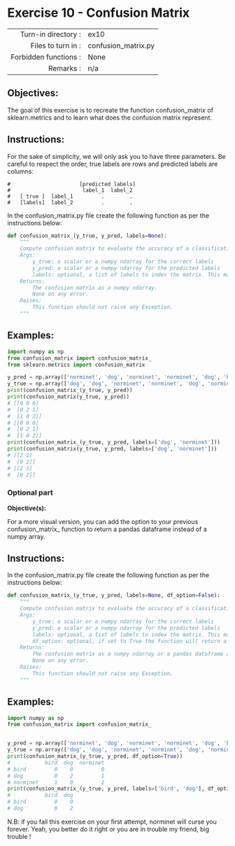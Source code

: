  # Exercise 10 - Confusion Matrix

|                         |                         |
| -----------------------:| ----------------------- |
|   Turn-in directory :   |  ex10                   |
|   Files to turn in :    |  confusion_matrix.py    |
|   Forbidden functions : |  None                   |
|   Remarks :             |  n/a                    |

## Objectives:

The goal of this exercise is to recreate the function confusion_matrix of sklearn.metrics and to learn what does the confusion matrix represent.

## Instructions:

For the sake of simplicity, we will only ask you to have three parameters.
Be careful to respect the order, true labels are rows and predicted labels are columns:

```
#                      [predicted labels]    
#                       label_1  label_2
#   [ true ]  label_1         .        .
#   [labels]  label_2         .        .
```

In the confusion_matrix.py file create the following function as per the instructions below:
```python
def confusion_matrix_(y_true, y_pred, labels=None):
    """
    Compute confusion matrix to evaluate the accuracy of a classification.
    Args:
        y_true: a scalar or a numpy ndarray for the correct labels
        y_pred: a scalar or a numpy ndarray for the predicted labels
        labels: optional, a list of labels to index the matrix. This may be used to reorder or select a subset of labels. (default=None)
    Returns: 
        The confusion matrix as a numpy ndarray.
        None on any error.
    Raises:
        This function should not raise any Exception.
    """
```

## Examples:
```python
import numpy as np
from confusion_matrix import confusion_matrix_
from sklearn.metrics import confusion_matrix

y_pred = np.array(['norminet', 'dog', 'norminet', 'norminet', 'dog', 'bird'])
y_true = np.array(['dog', 'dog', 'norminet', 'norminet', 'dog', 'norminet'])
print(confusion_matrix_(y_true, y_pred))
print(confusion_matrix(y_true, y_pred))
# [[0 0 0]
#  [0 2 1]
#  [1 0 2]]
# [[0 0 0]
#  [0 2 1]
#  [1 0 2]]
print(confusion_matrix_(y_true, y_pred, labels=['dog', 'norminet']))
print(confusion_matrix(y_true, y_pred, labels=['dog', 'norminet']))
# [[2 1]
#  [0 2]]
# [[2 1]
#  [0 2]]
```

### Optional part

**Objective(s):**

For a more visual version, you can add the option to your previous confusion_matrix_ function to return a pandas dataframe instead of a numpy array.

## Instructions:

In the confusion_matrix.py file create the following function as per the instructions below:
```python
def confusion_matrix_(y_true, y_pred, labels=None, df_option=False):
    """
    Compute confusion matrix to evaluate the accuracy of a classification.
    Args:
        y_true: a scalar or a numpy ndarray for the correct labels
        y_pred: a scalar or a numpy ndarray for the predicted labels
        labels: optional, a list of labels to index the matrix. This may be used to reorder or select a subset of labels. (default=None)
        df_option: optional, if set to True the function will return a pandas dataframe instead of a numpy array. (default=False)
    Returns: 
        The confusion matrix as a numpy ndarray or a pandas dataframe according to df_option value.
        None on any error.
    Raises:
        This function should not raise any Exception.
    """
```

## Examples:
```python
import numpy as np
from confusion_matrix import confusion_matrix_


y_pred = np.array(['norminet', 'dog', 'norminet', 'norminet', 'dog', 'bird'])
y_true = np.array(['dog', 'dog', 'norminet', 'norminet', 'dog', 'norminet'])
print(confusion_matrix_(y_true, y_pred, df_option=True))
#           bird  dog  norminet
# bird         0    0         0
# dog          0    2         1
# norminet     1    0         2
print(confusion_matrix_(y_true, y_pred, labels=['bird', 'dog'], df_option=True))
#           bird  dog
# bird         0    0
# dog          0    2
```

N.B: if you fail this exercise on your first attempt, norminet will curse you forever. Yeah, you better do it right or you are in trouble my friend, big trouble !

